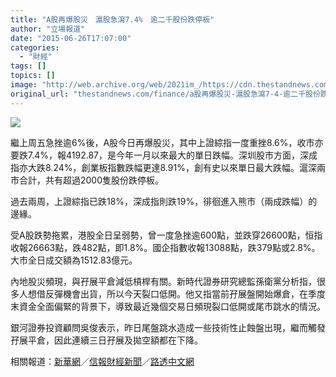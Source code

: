 ```yaml
---
title: "A股再爆股災　滬股急瀉7.4%　逾二千股份跌停板"
author: "立場報道"
date: "2015-06-26T17:07:00"
categories:
  - "財經"
tags: []
topics: []
image: "http://web.archive.org/web/2021im_/https://cdn.thestandnews.com/media/photos/cache/A-11_jyh95_1200x0.png"
original_url: "thestandnews.com/finance/a股再爆股災-滬股急瀉7-4-逾二千股份跌停板"
---
```

![](http://web.archive.org/web/2021im_/https://cdn.thestandnews.com/media/photos/cache/A-11_jyh95_1200x0.png)

繼上周五急挫逾6%後，A股今日再爆股災，其中上證綜指一度重挫8.6%，收市亦要跌7.4%，報4192.87，是今年一月以來最大的單日跌幅。深圳股市方面，深成指亦大跌8.24%，創業板指數跌幅更達8.91%，創有史以來單日最大跌幅。滬深兩市合計，共有超過2000隻股份跌停板。

過去兩周，上證綜指已跌18%，深成指則跌19%，徘徊進入熊市（兩成跌幅）的邊緣。

受A股跌勢拖累，港股全日呈弱勢，曾一度急挫逾600點，並跌穿26600點，恒指收報26663點，跌482點，即1.8%。國企指數收報13088點，跌379點或2.8%。大市全日成交額為1512.83億元。

內地股災頻現，與孖展平倉減低槓桿有關。新時代證券研究總監孫衛黨分析指，很多人想借反彈機會出貨，所以今天裂口低開。他又指當前孖展盤開始爆倉，在季度末資金全面偏緊的背景下，導致最近幾個交易日頻現裂口低開或尾市跳水的情況。

銀河證券投資顧問吳俊表示，昨日尾盤跳水造成一些技術性止蝕盤出現，繼而觸發孖展平倉，因此連續三日孖展及拋空額都在下降。

相關報道：[新華網](http://web.archive.org/web/20210629021551/http://news.xinhuanet.com/finance/2015-06/26/c_127955141.htm)／[信報財經新聞](http://web.archive.org/web/20210629021551/http://www2.hkej.com/instantnews/stock/article/1085083/%E6%81%92%E6%8C%87%E6%94%B6%E5%B8%82%E8%B7%8C481%E9%BB%9E+A%E8%82%A1ETF%E6%88%90%E4%BA%A4%E6%97%BA)／[路透中文網](http://web.archive.org/web/20210629021551/http://cn.reuters.com/article/2015/06/26/china-stx-idCNKBS0P60NO20150626)